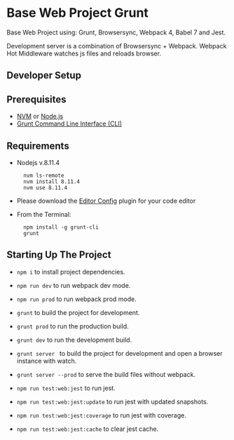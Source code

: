 # Base Web Project Grunt

Base Web Project using: Grunt, Browsersync, Webpack 4, Babel 7 and Jest.

Development server is a combination of Browsersync + Webpack.
Webpack Hot Middleware watches js files and reloads browser.

## Developer Setup

Prerequisites
-------------

* [NVM](https://github.com/creationix/nvm) or [Node.js](https://nodejs.org)
* [Grunt Command Line Interface (CLI)](https://github.com/gruntjs/grunt-cli)

Requirements
-------------

* Nodejs v.8.11.4

        nvm ls-remote
        nvm install 8.11.4
        nvm use 8.11.4

* Please download the [Editor Config](http://editorconfig.org/) plugin for your code editor

* From the Terminal:

        npm install -g grunt-cli
        grunt

## Starting Up The Project

* ```npm i``` to install project dependencies.

* ```npm run dev``` to run webpack dev mode.

* ```npm run prod``` to run webpack prod mode.

* ```grunt``` to build the project for development.

* ```grunt prod``` to run the production build.

* ```grunt dev``` to run the development build.

* ```grunt server ``` to build the project for development and open a browser instance with watch.

* ```grunt server --prod``` to serve the build files without webpack.

* ```npm run test:web:jest``` to run jest.

* ```npm run test:web:jest:update``` to run jest with updated snapshots.

* ```npm run test:web:jest:coverage``` to run jest with coverage.

* ```npm run test:web:jest:cache``` to clear jest cache.
